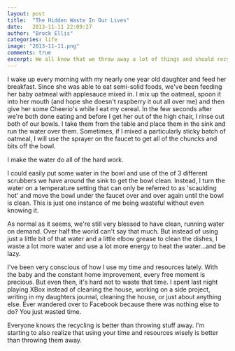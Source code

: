 ```yaml
---
layout: post
title:  "The Hidden Waste In Our Lives"
date:   2013-11-11 22:09:27
author: "Brock Ellis"
categories: life
image: "2013-11-11.png"
comments: true
excerpt: We all know that we throw away a lot of things and should recycle more, but there are plenty of areas where we aren't aware that we're wasting
---
```


<p>I wake up every morning with my nearly one year old daughter and feed her breakfast. Since she was able to eat semi-solid foods, we've been feeding her baby oatmeal with applesauce mixed in. I mix up the oatmeal, spoon it into her mouth (and hope she doesn't raspberry it out all over me) and then give her some Cheerio's while I eat my cereal. In the few seconds after we're both done eating and before I get her out of the high chair, I rinse out both of our bowls. I take them from the table and place them in the sink and run the water over them. Sometimes, if I mixed a particularly sticky batch of oatmeal, I will use the sprayer on the faucet to get all of the chuncks and bits off the bowl.</p>

<p>I make the water do all of the hard work.</p>

<p>I could easily put some water in the bowl and use of the of 3 different scrubbers we have around the sink to get the bowl clean. Instead, I turn the water on a temperature setting that can only be referred to as 'scaulding hot' and move the bowl under the faucet over and over again until the bowl is clean. This is just one instance of me being wasteful without even knowing it.</p>

<p>As normal as it seems, we're still very blessed to have clean, running water on demand. Over half the world can't say that much. But instead of using just a little bit of that water and a little elbow grease to clean the dishes, I waste a lot more water and use a lot more energy to heat the water...and be lazy.</p>

<p>I've been very conscious of how I use my time and resources lately. With the baby and the constant home improvement, every free moment is precious. But even then, it's hard not to waste that time. I spent last night playing XBox instead of cleaning the house, working on a side project, writing in my daughters journal, cleaning the house, or just about anything else. Ever wandered over to Facebook because there was nothing else to do? You just wasted time.</p>

<p>Everyone knows the recycling is better than throwing stuff away. I'm starting to also realize that using your time and resources wisely is better than throwing them away.  </p>
